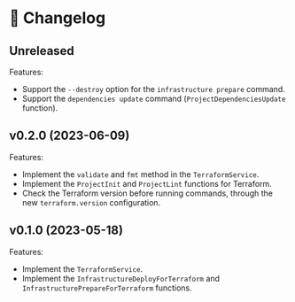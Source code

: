 # 🔖 Changelog

## Unreleased

Features:

- Support the `--destroy` option for the `infrastructure prepare` command.
- Support the `dependencies update` command (`ProjectDependenciesUpdate` function).

## v0.2.0 (2023-06-09)

Features:

- Implement the `validate` and `fmt` method in the `TerraformService`.
- Implement the `ProjectInit` and `ProjectLint` functions for Terraform.
- Check the Terraform version before running commands, through the new `terraform.version` configuration.

## v0.1.0 (2023-05-18)

Features:

- Implement the `TerraformService`.
- Implement the `InfrastructureDeployForTerraform` and `InfrastructurePrepareForTerraform` functions.
